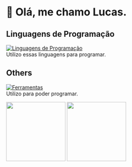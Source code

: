 # 👋 Olá, me chamo Lucas.

## Linguagens de Programação
[![Linguagens de Programação](https://skillicons.dev/icons?i=java,cs,c,html,css,js,&theme=dark)](https://skillicons.dev) </br>
Utilizo essas linguagens para programar.

## Others
[![Ferramentas](https://skillicons.dev/icons?i=androidstudio,visualstudio,vscode,nodejs,dotnet,gradle,mysql,&theme=dark)](https://skillicons.dev)
</br> Utilizo para poder programar.

<div>
  <img height="160em" src="https://github-readme-stats.vercel.app/api?username=LCS-Simoes&show_icons=true&theme=tokyonight" />
  <img height="160em" src="https://github-readme-stats.vercel.app/api/top-langs/?username=LCS-Simoes&theme=tokyonight" />
</div>
